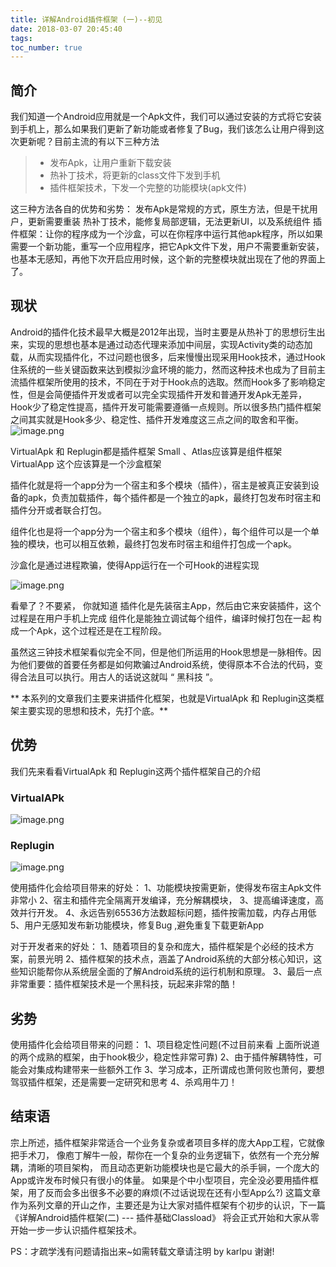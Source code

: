 ```yaml
---
title: 详解Android插件框架 (一)--初见
date: 2018-03-07 20:45:40
tags:
toc_number: true
---
```


## 简介
我们知道一个Android应用就是一个Apk文件，我们可以通过安装的方式将它安装到手机上，那么如果我们更新了新功能或者修复了Bug，我们该怎么让用户得到这次更新呢？目前主流的有以下三种方法
> * 发布Apk，让用户重新下载安装
> * 热补丁技术，将更新的class文件下发到手机
> * 插件框架技术，下发一个完整的功能模块(apk文件)

这三种方法各自的优势和劣势：
发布Apk是常规的方式，原生方法，但是干扰用户，更新需要重装
热补丁技术，能修复局部逻辑，无法更新UI，以及系统组件
插件框架：让你的程序成为一个沙盒，可以在你程序中运行其他apk程序，所以如果需要一个新功能，重写一个应用程序，把它Apk文件下发，用户不需要重新安装，也基本无感知，再他下次开启应用时候，这个新的完整模块就出现在了他的界面上了。

## 现状
Android的插件化技术最早大概是2012年出现，当时主要是从热补丁的思想衍生出来，实现的思想也基本是通过动态代理来添加中间层，实现Activity类的动态加载，从而实现插件化，不过问题也很多，后来慢慢出现采用Hook技术，通过Hook住系统的一些关键函数来达到模拟沙盒环境的能力，然而这种技术也成为了目前主流插件框架所使用的技术，不同在于对于Hook点的选取。然而Hook多了影响稳定性，但是会简便插件开发或者可以完全实现插件开发和普通开发Apk无差异，Hook少了稳定性提高，插件开发可能需要遵循一点规则。所以很多热门插件框架之间其实就是Hook多少、稳定性、插件开发难度这三点之间的取舍和平衡。
![image.png](https://upload-images.jianshu.io/upload_images/1967257-948b8a43aca9f532.png?imageMogr2/auto-orient/strip%7CimageView2/2/w/1240)

VirtualApk 和 Replugin都是插件框架
Small 、Atlas应该算是组件框架
VirtualApp 这个应该算是一个沙盒框架

插件化就是将一个app分为一个宿主和多个模块（插件），宿主是被真正安装到设备的apk，负责加载插件，每个插件都是一个独立的apk，最终打包发布时宿主和插件分开或者联合打包。

组件化也是将一个app分为一个宿主和多个模块（组件），每个组件可以是一个单独的模块，也可以相互依赖，最终打包发布时宿主和组件打包成一个apk。

沙盒化是通过进程欺骗，使得App运行在一个可Hook的进程实现

![image.png](https://upload-images.jianshu.io/upload_images/1967257-b831fa6f2e9081b7.png?imageMogr2/auto-orient/strip%7CimageView2/2/w/1240)

看晕了？不要紧，
你就知道 插件化是先装宿主App，然后由它来安装插件，这个过程是在用户手机上完成
组件化是能独立调试每个组件，编译时候打包在一起 构成一个Apk，这个过程还是在工程阶段。


虽然这三钟技术框架看似完全不同，但是他们所运用的Hook思想是一脉相传。因为他们要做的首要任务都是如何欺骗过Android系统，使得原本不合法的代码，变得合法且可以执行。用古人的话说这就叫 “ 黑科技 ”。

** 本系列的文章我们主要来讲插件化框架，也就是VirtualApk 和 Replugin这类框架主要实现的思想和技术，先打个底。**

## 优势
我们先来看看VirtualApk 和 Replugin这两个插件框架自己的介绍
### VirtualAPk
![image.png](https://upload-images.jianshu.io/upload_images/1967257-1d4947ebbee041df.png?imageMogr2/auto-orient/strip%7CimageView2/2/w/1240)

### Replugin
![image.png](https://upload-images.jianshu.io/upload_images/1967257-1a6f68289aa90928.png?imageMogr2/auto-orient/strip%7CimageView2/2/w/1240)

使用插件化会给项目带来的好处：
1、功能模块按需更新，使得发布宿主Apk文件非常小
2、宿主和插件完全隔离开发编译，充分解耦模块，
3、提高编译速度，高效并行开发。
4、永远告别65536方法数超标问题，插件按需加载，内存占用低
5、用户无感知发布新功能模块，修复Bug ,避免重复下载更新App 

对于开发者来的好处：
1、随着项目的复杂和庞大，插件框架是个必经的技术方案，前景光明
2、插件框架的技术点，涵盖了Android系统的大部分核心知识，这些知识能帮你从系统层全面的了解Android系统的运行机制和原理。
3、最后一点非常重要：插件框架技术是一个黑科技，玩起来非常的酷！

## 劣势
使用插件化会给项目带来的问题：
1、项目稳定性问题(不过目前来看 上面所说道的两个成熟的框架，由于hook极少，稳定性非常可靠)
2、由于插件解耦特性，可能会对集成构建带来一些额外工作
3、学习成本，正所谓成也萧何败也萧何，要想驾驭插件框架，还是需要一定研究和思考
4、杀鸡用牛刀！

## 结束语
宗上所述，插件框架非常适合一个业务复杂或者项目多样的庞大App工程，它就像把手术刀，
像庖丁解牛一般，帮你在一个复杂的业务逻辑下，依然有一个充分解耦，清晰的项目架构，
而且动态更新功能模块也是它最大的杀手锏，一个庞大的App或许发布时候只有很小的体量。
如果是个中小型项目，完全没必要用插件框架，用了反而会多出很多不必要的麻烦(不过话说现在还有小型App么?)
这篇文章作为系列文章的开山之作，主要还是为让大家对插件框架有个初步的认识，下一篇《详解Android插件框架(二) --- 插件基础Classload》 将会正式开始和大家从零开始一步一步认识插件框架技术。

PS：才疏学浅有问题请指出来~如需转载文章请注明 by karlpu 谢谢!